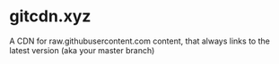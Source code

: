 # gitcdn.xyz
A CDN for raw.githubusercontent.com content, that always links to the latest version (aka your master branch)
